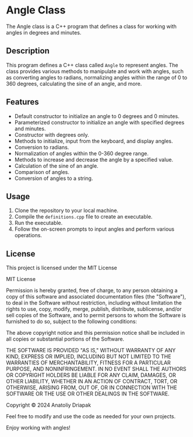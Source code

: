 # Angle Class

The Angle class is a C++ program that defines a class for working with angles in degrees and minutes.

## Description

This program defines a C++ class called `Angle` to represent angles. The class provides various methods to manipulate and work with angles, such as converting angles to radians, normalizing angles within the range of 0 to 360 degrees, calculating the sine of an angle, and more.

## Features

- Default constructor to initialize an angle to 0 degrees and 0 minutes.
- Parameterized constructor to initialize an angle with specified degrees and minutes.
- Constructor with degrees only.
- Methods to initialize, input from the keyboard, and display angles.
- Conversion to radians.
- Normalization of angles within the 0-360 degree range.
- Methods to increase and decrease the angle by a specified value.
- Calculation of the sine of an angle.
- Comparison of angles.
- Conversion of angles to a string.

## Usage

1. Clone the repository to your local machine.
2. Compile the `definitions.cpp` file to create an executable.
3. Run the executable.
4. Follow the on-screen prompts to input angles and perform various operations.
## License

This project is licensed under the MIT License

MIT License

Permission is hereby granted, free of charge, to any person obtaining a copy of this software and associated documentation files (the "Software"), to deal in the Software without restriction, including without limitation the rights to use, copy, modify, merge, publish, distribute, sublicense, and/or sell copies of the Software, and to permit persons to whom the Software is furnished to do so, subject to the following conditions:

The above copyright notice and this permission notice shall be included in all copies or substantial portions of the Software.

THE SOFTWARE IS PROVIDED "AS IS," WITHOUT WARRANTY OF ANY KIND, EXPRESS OR IMPLIED, INCLUDING BUT NOT LIMITED TO THE WARRANTIES OF MERCHANTABILITY, FITNESS FOR A PARTICULAR PURPOSE, AND NONINFRINGEMENT. IN NO EVENT SHALL THE AUTHORS OR COPYRIGHT HOLDERS BE LIABLE FOR ANY CLAIM, DAMAGES, OR OTHER LIABILITY, WHETHER IN AN ACTION OF CONTRACT, TORT, OR OTHERWISE, ARISING FROM, OUT OF, OR IN CONNECTION WITH THE SOFTWARE OR THE USE OR OTHER DEALINGS IN THE SOFTWARE.

Copyright © 2024 Anatoliy Driapak


Feel free to modify and use the code as needed for your own projects.

Enjoy working with angles!
